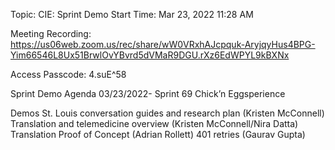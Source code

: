 Topic: CIE: Sprint Demo
Start Time: Mar 23, 2022 11:28 AM

Meeting Recording:
https://us06web.zoom.us/rec/share/wW0VRxhAJcpquk-AryjqyHus4BPG-Yim66546L8Ux51BrwlOvYBvrd5dVMaR9DGU.rXz6EdWPYL9kBXNx

Access Passcode: 4.suE^58


Sprint Demo Agenda 03/23/2022- Sprint 69
Chick’n Eggsperience

Demos
St. Louis conversation guides and research plan (Kristen McConnell)
Translation and telemedicine overview (Kristen McConnell/Nira Datta)
Translation Proof of Concept (Adrian Rollett)
401 retries (Gaurav Gupta)
